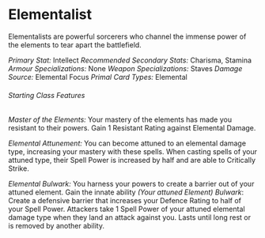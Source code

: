 
# Elementalist

Elementalists are powerful sorcerers who channel the immense power of the elements to tear apart the battlefield.

*Primary Stat:* Intellect
*Recommended Secondary Stats:* Charisma, Stamina
*Armour Specializations:* None
*Weapon Specializations:* Staves
*Damage Source:* Elemental Focus
*Primal Card Types:* Elemental

###### Starting Class Features

*Master of the Elements:* Your mastery of the elements has made you resistant to their powers. Gain 1 Resistant Rating against Elemental Damage.

*Elemental Attunement:*  You can become attuned to an elemental damage type, increasing your mastery with these spells. When casting spells of your attuned type, their Spell Power is increased by half and are able to Critically Strike.

*Elemental Bulwark:* You harness your powers to create a barrier out of your attuned element. Gain the innate ability *(Your attuned Element) Bulwark*: Create a defensive barrier that increases your Defence Rating to half of your Spell Power. Attackers take 1 Spell Power of your attuned elemental damage type when they land an attack against you. Lasts until long rest or is removed by another ability.


